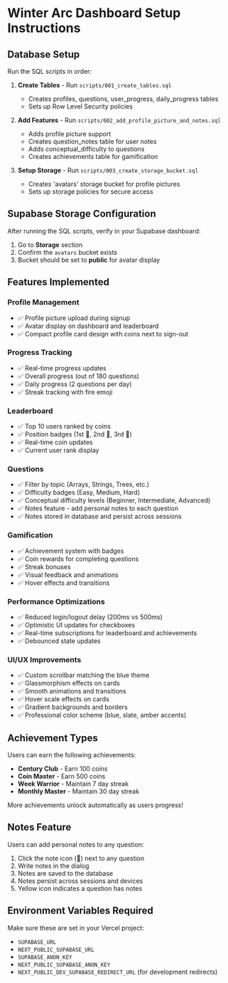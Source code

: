 # Winter Arc Dashboard Setup Instructions

## Database Setup

Run the SQL scripts in order:

1. **Create Tables** - Run `scripts/001_create_tables.sql`
   - Creates profiles, questions, user_progress, daily_progress tables
   - Sets up Row Level Security policies

2. **Add Features** - Run `scripts/002_add_profile_picture_and_notes.sql`
   - Adds profile picture support
   - Creates question_notes table for user notes
   - Adds conceptual_difficulty to questions
   - Creates achievements table for gamification

3. **Setup Storage** - Run `scripts/003_create_storage_bucket.sql`
   - Creates 'avatars' storage bucket for profile pictures
   - Sets up storage policies for secure access

## Supabase Storage Configuration

After running the SQL scripts, verify in your Supabase dashboard:

1. Go to **Storage** section
2. Confirm the `avatars` bucket exists
3. Bucket should be set to **public** for avatar display

## Features Implemented

### Profile Management
- ✅ Profile picture upload during signup
- ✅ Avatar display on dashboard and leaderboard
- ✅ Compact profile card design with coins next to sign-out

### Progress Tracking
- ✅ Real-time progress updates
- ✅ Overall progress (out of 180 questions)
- ✅ Daily progress (2 questions per day)
- ✅ Streak tracking with fire emoji

### Leaderboard
- ✅ Top 10 users ranked by coins
- ✅ Position badges (1st 👑, 2nd 🥈, 3rd 🥉)
- ✅ Real-time coin updates
- ✅ Current user rank display

### Questions
- ✅ Filter by topic (Arrays, Strings, Trees, etc.)
- ✅ Difficulty badges (Easy, Medium, Hard)
- ✅ Conceptual difficulty levels (Beginner, Intermediate, Advanced)
- ✅ Notes feature - add personal notes to each question
- ✅ Notes stored in database and persist across sessions

### Gamification
- ✅ Achievement system with badges
- ✅ Coin rewards for completing questions
- ✅ Streak bonuses
- ✅ Visual feedback and animations
- ✅ Hover effects and transitions

### Performance Optimizations
- ✅ Reduced login/logout delay (200ms vs 500ms)
- ✅ Optimistic UI updates for checkboxes
- ✅ Real-time subscriptions for leaderboard and achievements
- ✅ Debounced state updates

### UI/UX Improvements
- ✅ Custom scrollbar matching the blue theme
- ✅ Glassmorphism effects on cards
- ✅ Smooth animations and transitions
- ✅ Hover scale effects on cards
- ✅ Gradient backgrounds and borders
- ✅ Professional color scheme (blue, slate, amber accents)

## Achievement Types

Users can earn the following achievements:

- **Century Club** - Earn 100 coins
- **Coin Master** - Earn 500 coins
- **Week Warrior** - Maintain 7 day streak
- **Monthly Master** - Maintain 30 day streak

More achievements unlock automatically as users progress!

## Notes Feature

Users can add personal notes to any question:
1. Click the note icon (📝) next to any question
2. Write notes in the dialog
3. Notes are saved to the database
4. Notes persist across sessions and devices
5. Yellow icon indicates a question has notes

## Environment Variables Required

Make sure these are set in your Vercel project:

- `SUPABASE_URL`
- `NEXT_PUBLIC_SUPABASE_URL`
- `SUPABASE_ANON_KEY`
- `NEXT_PUBLIC_SUPABASE_ANON_KEY`
- `NEXT_PUBLIC_DEV_SUPABASE_REDIRECT_URL` (for development redirects)
